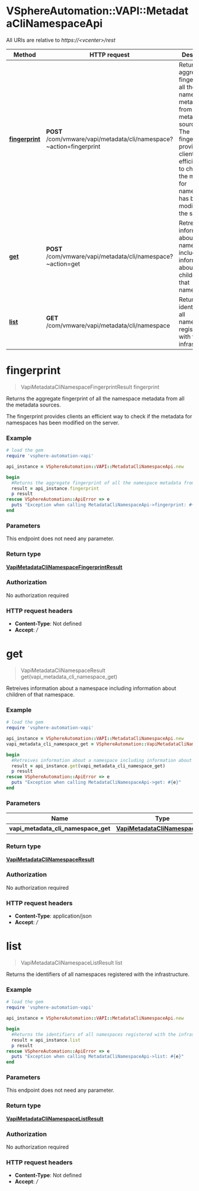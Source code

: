 # VSphereAutomation::VAPI::MetadataCliNamespaceApi

All URIs are relative to *https://&lt;vcenter&gt;/rest*

Method | HTTP request | Description
------------- | ------------- | -------------
[**fingerprint**](MetadataCliNamespaceApi.md#fingerprint) | **POST** /com/vmware/vapi/metadata/cli/namespace?~action&#x3D;fingerprint | Returns the aggregate fingerprint of all the namespace metadata from all the metadata sources. &lt;p&gt; The fingerprint provides clients an efficient way to check if the metadata for namespaces has been modified on the server.
[**get**](MetadataCliNamespaceApi.md#get) | **POST** /com/vmware/vapi/metadata/cli/namespace?~action&#x3D;get | Retreives information about a namespace including information about children of that namespace.
[**list**](MetadataCliNamespaceApi.md#list) | **GET** /com/vmware/vapi/metadata/cli/namespace | Returns the identifiers of all namespaces registered with the infrastructure.


# **fingerprint**
> VapiMetadataCliNamespaceFingerprintResult fingerprint

Returns the aggregate fingerprint of all the namespace metadata from all the metadata sources. <p> The fingerprint provides clients an efficient way to check if the metadata for namespaces has been modified on the server.

### Example
```ruby
# load the gem
require 'vsphere-automation-vapi'

api_instance = VSphereAutomation::VAPI::MetadataCliNamespaceApi.new

begin
  #Returns the aggregate fingerprint of all the namespace metadata from all the metadata sources. <p> The fingerprint provides clients an efficient way to check if the metadata for namespaces has been modified on the server.
  result = api_instance.fingerprint
  p result
rescue VSphereAutomation::ApiError => e
  puts "Exception when calling MetadataCliNamespaceApi->fingerprint: #{e}"
end
```

### Parameters
This endpoint does not need any parameter.

### Return type

[**VapiMetadataCliNamespaceFingerprintResult**](VapiMetadataCliNamespaceFingerprintResult.md)

### Authorization

No authorization required

### HTTP request headers

 - **Content-Type**: Not defined
 - **Accept**: */*



# **get**
> VapiMetadataCliNamespaceResult get(vapi_metadata_cli_namespace_get)

Retreives information about a namespace including information about children of that namespace.

### Example
```ruby
# load the gem
require 'vsphere-automation-vapi'

api_instance = VSphereAutomation::VAPI::MetadataCliNamespaceApi.new
vapi_metadata_cli_namespace_get = VSphereAutomation::VapiMetadataCliNamespaceGet.new # VapiMetadataCliNamespaceGet | 

begin
  #Retreives information about a namespace including information about children of that namespace.
  result = api_instance.get(vapi_metadata_cli_namespace_get)
  p result
rescue VSphereAutomation::ApiError => e
  puts "Exception when calling MetadataCliNamespaceApi->get: #{e}"
end
```

### Parameters

Name | Type | Description  | Notes
------------- | ------------- | ------------- | -------------
 **vapi_metadata_cli_namespace_get** | [**VapiMetadataCliNamespaceGet**](VapiMetadataCliNamespaceGet.md)|  | 

### Return type

[**VapiMetadataCliNamespaceResult**](VapiMetadataCliNamespaceResult.md)

### Authorization

No authorization required

### HTTP request headers

 - **Content-Type**: application/json
 - **Accept**: */*



# **list**
> VapiMetadataCliNamespaceListResult list

Returns the identifiers of all namespaces registered with the infrastructure.

### Example
```ruby
# load the gem
require 'vsphere-automation-vapi'

api_instance = VSphereAutomation::VAPI::MetadataCliNamespaceApi.new

begin
  #Returns the identifiers of all namespaces registered with the infrastructure.
  result = api_instance.list
  p result
rescue VSphereAutomation::ApiError => e
  puts "Exception when calling MetadataCliNamespaceApi->list: #{e}"
end
```

### Parameters
This endpoint does not need any parameter.

### Return type

[**VapiMetadataCliNamespaceListResult**](VapiMetadataCliNamespaceListResult.md)

### Authorization

No authorization required

### HTTP request headers

 - **Content-Type**: Not defined
 - **Accept**: */*



